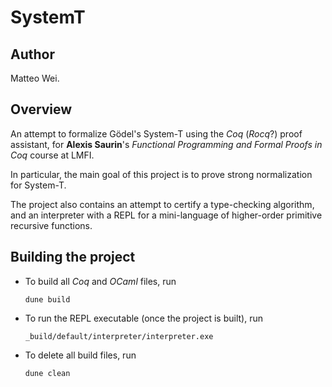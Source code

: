 # SystemT

## Author

Matteo Wei.

## Overview

An attempt to formalize Gödel's System-T using the _Coq_ (_Rocq_?) proof assistant, for **Alexis Saurin**'s _Functional Programming and Formal Proofs in Coq_ course at LMFI.

In particular, the main goal of this project is to prove strong normalization for System-T.

The project also contains an attempt to certify a type-checking algorithm, and an interpreter with a REPL for a mini-language of higher-order primitive recursive functions.

## Building the project

- To build all _Coq_ and _OCaml_ files, run

  ```{bash}
  dune build
  ```

- To run the REPL executable (once the project is built), run

  ```{bash}
  _build/default/interpreter/interpreter.exe
  ```

- To delete all build files, run

  ```{bash}
  dune clean
  ```
